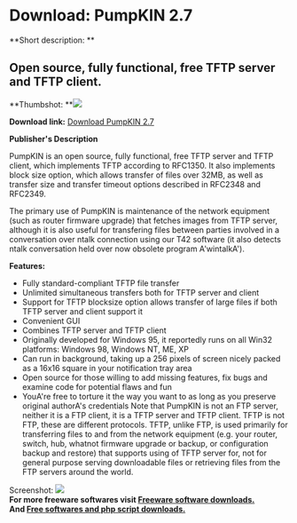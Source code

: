 # Download: PumpKIN 2.7

**Short description: **

## Open source, fully functional, free TFTP server and TFTP client.

  
**Thumbshot: **![](http://www.freewarefiles.com/screenshot/pumpkintftp_md.gif)   
  
**Download link:** [Download PumpKIN 2.7](http://freesoftwares.boysofts.com/PumpKIN_program_18684.html)  
  

**Publisher's Description**  
  

PumpKIN is an open source, fully functional, free TFTP server and TFTP client,
which implements TFTP according to RFC1350. It also implements block size
option, which allows transfer of files over 32MB, as well as transfer size and
transfer timeout options described in RFC2348 and RFC2349.

The primary use of PumpKIN is maintenance of the network equipment (such as
router firmware upgrade) that fetches images from TFTP server, although it is
also useful for transfering files between parties involved in a conversation
over ntalk connection using our T42 software (it also detects ntalk
conversation held over now obsolete program A'wintalkA').

**Features:**

  * Fully standard-compliant TFTP file transfer 
  * Unlimited simultaneous transfers both for TFTP server and client 
  * Support for TFTP blocksize option allows transfer of large files if both TFTP server and client support it 
  * Convenient GUI 
  * Combines TFTP server and TFTP client 
  * Originally developed for Windows 95, it reportedly runs on all Win32 platforms: Windows 98, Windows NT, ME, XP 
  * Can run in background, taking up a 256 pixels of screen nicely packed as a 16x16 square in your notification tray area 
  * Open source for those willing to add missing features, fix bugs and examine code for potential flaws and fun 
  * YouA're free to torture it the way you want to as long as you preserve original authorA's credentials 
Note that PumpKIN is not an FTP server, neither it is a FTP client, it is a
TFTP server and TFTP client. TFTP is not FTP, these are different protocols.
TFTP, unlike FTP, is used primarily for transferring files to and from the
network equipment (e.g. your router, switch, hub, whatnot firmware upgrade or
backup, or configuration backup and restore) that supports using of TFTP
server for, not for general purpose serving downloadable files or retrieving
files from the FTP servers around the world.

  
  
Screenshot: ![](http://www.freewarefiles.com/screenshot/pumpkintftp.gif)  
**For more freeware softwares visit [Freeware software downloads.](http://freesoftwares.boysofts.com/)**   
**And [Free softwares and php script downloads.](http://www.boysofts.com/)**

